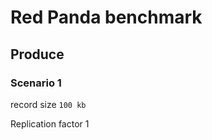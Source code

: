 # Red Panda benchmark

## Produce 

### Scenario 1

record size ```100 kb```

Replication factor 1

```

```
